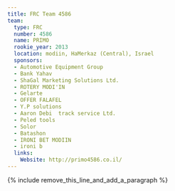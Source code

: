 ```yaml
---
title: FRC Team 4586
team:
  type: FRC
  number: 4586
  name: PRIMO
  rookie_year: 2013
  location: modiin, HaMerkaz (Central), Israel
  sponsors:
  - Automotive Equipment Group
  - Bank Yahav
  - ShaGal Marketing Solutions Ltd.
  - ROTERY MODI'IN
  - Gelarte
  - OFFER FALAFEL
  - Y.P solutions
  - Aaron Debi  track service Ltd.
  - Peled tools
  - Solor
  - Batashon
  - IRONI BET MODIIN
  - ironi b
  links:
    Website: http://primo4586.co.il/
---
```


{% include remove_this_line_and_add_a_paragraph %}